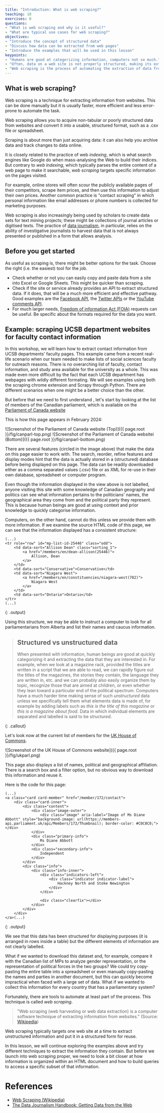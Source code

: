 ```yaml
---
title: "Introduction: What is web scraping?"
teaching: 10
exercises: 0
questions:
- "What is web scraping and why is it useful?"
- "What are typical use cases for web scraping?"
objectives:
- "Introduce the concept of structured data"
- "Discuss how data can be extracted from web pages"
- "Introduce the examples that will be used in this lesson"
keypoints:
- "Humans are good at categorizing information, computers not so much."
- "Often, data on a web site is not properly structured, making its extraction difficult."
- "Web scraping is the process of automating the extraction of data from web sites."
---
```


## What is web scraping?

Web scraping is a technique for extracting information from websites. This can be done manually
but it is usually faster, more efficient and less error-prone to automate the task. 

Web scraping allows you to acquire non-tabular or poorly structured data from websites and convert it 
into a usable, structured format, such as a .csv file or spreadsheet.

Scraping is about more than just acquiring data: it can also help you archive data and track changes to data online.

It is closely related to the practice of
web _indexing_, which is what search engines like Google do when mass-analysing the Web to build
their indices. But contrary to _web indexing_, which typically parses the entire content of a web
page to make it searchable, _web scraping_ targets specific information on the pages visited.

For example, online stores will often scour the publicly available pages of their competitors,
scrape item prices, and then use this information to adjust their own prices. Another common
practice is "contact scraping" in which personal information like email
addresses or phone numbers is collected for marketing purposes.

Web scraping is also increasingly being used by scholars to create data sets for
text mining projects; these might be collections of journal articles or digitised texts. The practice of
[data journalism](https://en.wikipedia.org/wiki/Data_journalism), in particular, relies on the
ability of investigative journalists to harvest data that is not always presented or published in a form
that allows analysis.

## Before you get started

As useful as scraping is, there might be better options for the task. Choose the right (i.e. the easiest) tool for the job.

- Check whether or not you can easily copy and paste data from a site into Excel or Google Sheets. This might be quicker than scraping.
- Check if the site or service already provides an API to extract structured data. If it does, that will be a much more efficient and effective pathway. Good examples are the 
[Facebook API](https://developers.facebook.com/tools/explorer/), the [Twitter APIs](https://dev.twitter.com/rest/public) or the [YouTube comments API](https://developers.google.com/youtube/v3/docs/commentThreads/list).
- For much larger needs, [Freedom of information Act (FOIA)](https://www.foia.gov/how-to.html) requests can be useful. Be specific about the formats required for the data you want.

## Example: scraping UCSB department websites for faculty contact information

In this workshop, we will learn how to extract contact information
from UCSB departments' faculty pages. This example came from a recent real-life scenario when our team needed to make lists of social sciences faculty for outreach reasons. There is no overarching list of faculty, contact information, and study area available for the university as a whole. This was made even more difficult by the fact that each UCSB department has webpages with wildly different formating. We will see examples using both the scraping chrome extension and Scrapy through Python. There are different scenarios when one might be a better choice than the other.

But before that we need to first understand  , let's start by looking at the list of members of the Canadian parliament, which is available
on the [Parliament of Canada website](https://www.ourcommons.ca/members/en/search?view=list)

This is how this page appears in February 2024:

![Screenshot of the Parliament of Canada website (Top)]({{ page.root }}/fig/canparl-top.png)
![Screenshot of the Parliament of Canada websitei (Bottom)]({{ page.root }}/fig/canparl-bottom.png)

There are several features (circled in the image above) that make the data on this page easier to work with.
The search, reorder, refine features and display modes hint that the data is actually stored in a (structured)
database before being displayed on this page. The data can be readily downloaded either as a comma separated values (.csv)
file or as XML for re-use in their own database, spreadsheet or computer program.

Even though the information displayed in the view above is not labelled, anyone visiting this site with some
knowledge of Canadian geography and politics can see what information pertains to the 
politicians' names, the geographical area they come from and the political party they represent. This is because human
beings are good at using context and prior knowledge to quickly categorise information.

Computers, on the other hand, cannot do this unless we provide them with more
information. If we examine the source HTML code of this page, we can see that
the information displayed has a consistent structure:

~~~
(...)
<tr role="row" id="mp-list-id-25446" class="odd">
    <td data-sort="Allison Dean" class="sorting_1">
        <a href="/members/en/dean-allison(25446)">
            Allison, Dean
        </a>
    </td>
    <td data-sort="Conservative">Conservative</td>
    <td data-sort="Niagara West">
        <a href="/members/en/constituencies/niagara-west(782)">
            Niagara West
        </a>
    </td>
    <td data-sort="Ontario">Ontario</td>
</tr>
(...)
~~~
{: .output}

Using this structure, we may be able to instruct a computer to look for all
parliamentarians from Alberta and list their names and caucus information.

> ## Structured vs unstructured data
>
> When presented with information, human beings are good at quickly categorizing it and extracting the data
> that they are interested in. For example, when we look at a magazine rack, provided the titles are written
> in a script that we are able to read, we can rapidly figure out the titles of the magazines, the stories they
> contain, the language they are written in, etc. and we can probably also easily organize them by topic, 
> recognize those that are aimed at children, or even whether they lean toward a particular end of the
> political spectrum. Computers have a much harder time making sense of such _unstructured_ data unless
> we specifically tell them what elements data is made of, for example by adding labels such as
> _this is the title of this magazine_ or _this is a magazine about food_. Data in which individual elements
> are separated and labelled is said to be _structured_.
>
{: .callout}

Let's look now at the current list of members for the [UK House of Commons](https://members.parliament.uk/members/commons).

![Screenshot of the UK House of Commons website]({{ page.root }}/fig/ukparl.png)

This page also displays a list of names, political and geographical affiliation. There is a search box and
a filter option, but no obvious way to download this information and reuse it.

Here is the code for this page:

~~~
(...)
<a class="card card-member" href="/member/172/contact">
    <div class="card-inner">
        <div class="content">
            <div class="image-outer">
                <div class="image" aria-label="Image of Ms Diane Abbott" style="background-image: url(https://members-api.parliament.uk/api/Members/172/Thumbnail); border-color: #C0C0C0;"></div>
            </div>
            <div class="primary-info">
                Ms Diane Abbott
            </div>
            <div class="secondary-info">
                Independent
            </div>
        </div>
        <div class="info">
            <div class="info-inner">
                <div class="indicators-left">
                    <div class="indicator indicator-label">
                        Hackney North and Stoke Newington
                    </div>
                </div>

                <div class="clearfix"></div>
            </div>
        </div>
    </div>
</a>(...)
~~~
{: .output}

We see that this data has been structured for displaying purposes (it is arranged in rows inside
a table) but the different elements of information are not clearly labelled.

What if we wanted to download this dataset and, for example, compare it with the Canadian list of MPs
to analyze gender representation, or the representation of political forces in the two groups?
We could try copy-pasting the entire table into a spreadsheet or even manually
copy-pasting the names and parties in another document, but this can quickly become impractical when
faced with a large set of data. What if we wanted to collect this information for every country that
has a parliamentary system?

Fortunately, there are tools to automate at least part of the process. This technique is called
_web scraping_. 

>
> "Web scraping (web harvesting or web data extraction) is a computer software technique of 
> extracting information from websites."
> (Source: [Wikipedia](https://en.wikipedia.org/wiki/Web_scraping))
>

Web scraping typically targets one web site at a
time to extract unstructured information and put it in a structured form for reuse.

In this lesson, we will continue exploring the examples above and try different techniques to extract
the information they contain. But before we launch into web scraping proper, we need to look
a bit closer at how information is organized within an HTML document and how to build queries to access
a specific subset of that information.

# References

* [Web Scraping (Wikipedia)](https://en.wikipedia.org/wiki/Web_scraping)
* [The Data Journalism Handbook: Getting Data from the Web](http://datajournalismhandbook.org/1.0/en/getting_data_3.html)

